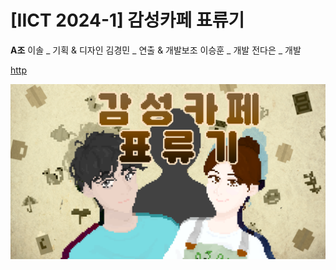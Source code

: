 # [IICT 2024-1] 감성카페 표류기

**A조**
이솔 _ 기획 & 디자인
김경민 _ 연출 & 개발보조
이승훈 _ 개발
전다은 _ 개발

[http](https://github.com/rottingpotato/gamsungCafe_lastVer/)

![Alt text](/(assets)common_bg_items/opening_title.png)
